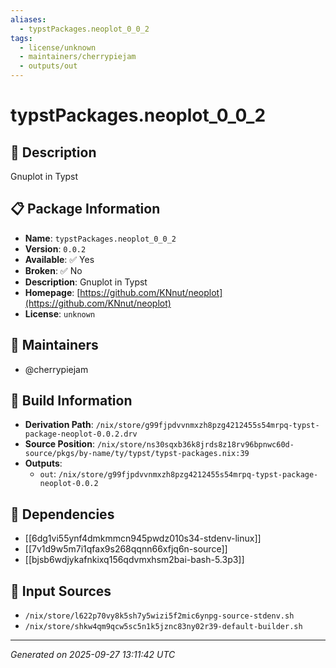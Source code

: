 ```yaml
---
aliases:
  - typstPackages.neoplot_0_0_2
tags:
  - license/unknown
  - maintainers/cherrypiejam
  - outputs/out
---
```


# typstPackages.neoplot_0_0_2

## 📝 Description

Gnuplot in Typst

## 📋 Package Information

- **Name**: `typstPackages.neoplot_0_0_2`
- **Version**: `0.0.2`
- **Available**: ✅ Yes
- **Broken**: ✅ No
- **Description**: Gnuplot in Typst
- **Homepage**: [https://github.com/KNnut/neoplot](https://github.com/KNnut/neoplot)
- **License**: `unknown`
## 👥 Maintainers

- @cherrypiejam


## 🔧 Build Information

- **Derivation Path**: `/nix/store/g99fjpdvvnmxzh8pzg4212455s54mrpq-typst-package-neoplot-0.0.2.drv`
- **Source Position**: `/nix/store/ns30sqxb36k8jrds8z18rv96bpnwc60d-source/pkgs/by-name/ty/typst/typst-packages.nix:39`
- **Outputs**:
  - `out`:  `/nix/store/g99fjpdvvnmxzh8pzg4212455s54mrpq-typst-package-neoplot-0.0.2`

## 🔗 Dependencies

- [[6dg1vi55ynf4dmkmmcn945pwdz010s34-stdenv-linux]]
- [[7v1d9w5m7i1qfax9s268qqnn66xfjq6n-source]]
- [[bjsb6wdjykafnkixq156qdvmxhsm2bai-bash-5.3p3]]

## 📁 Input Sources

- `/nix/store/l622p70vy8k5sh7y5wizi5f2mic6ynpg-source-stdenv.sh`
- `/nix/store/shkw4qm9qcw5sc5n1k5jznc83ny02r39-default-builder.sh`

---
*Generated on 2025-09-27 13:11:42 UTC*
